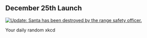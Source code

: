 ## December 25th Launch
[![Update: Santa has been destroyed by the range safety officer.](https://imgs.xkcd.com/comics/december_25th_launch.png)](https://xkcd.com/2559/ "Update: Santa has been destroyed by the range safety officer.")

Your daily random xkcd
